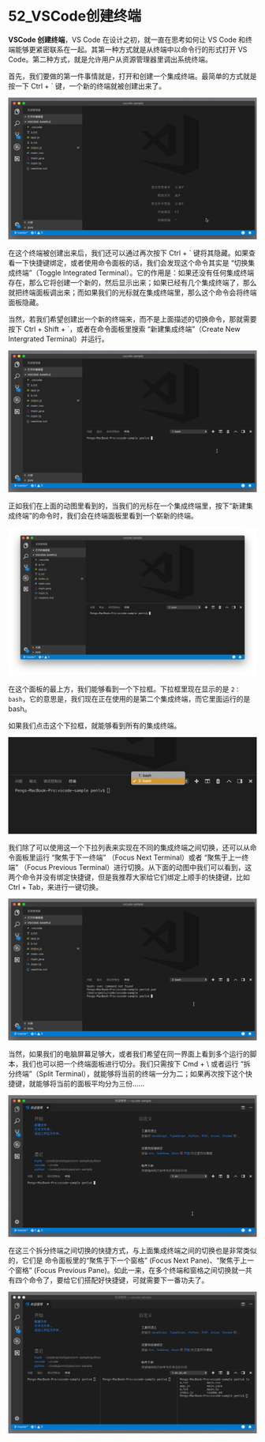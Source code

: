 # 52_VSCode创建终端

**VSCode 创建终端**，VS Code 在设计之初，就一直在思考如何让 VS Code 和终端能够更紧密联系在一起。其第一种方式就是从终端中以命令行的形式打开 VS Code。第二种方式，就是允许用户从资源管理器里调出系统终端。

首先，我们要做的第一件事情就是，打开和创建一个集成终端。最简单的方式就是按一下 Ctrl + ` 键，一个新的终端就被创建出来了。

![VSCode 创建终端](image/terminal-1.gif)

在这个终端被创建出来后，我们还可以通过再次按下 Ctrl + ` 键将其隐藏。如果查看一下快捷键绑定，或者使用命令面板的话，我们会发现这个命令其实是 “切换集成终端”（Toggle Integrated Terminal）。它的作用是：如果还没有任何集成终端存在，那么它将创建一个新的，然后显示出来；如果已经有几个集成终端了，那么就把终端面板调出来；而如果我们的光标就在集成终端里，那么这个命令会将终端面板隐藏。

当然，若我们希望创建出一个新的终端来，而不是上面描述的切换命令，那就需要按下 Ctrl + Shift + `，或者在命令面板里搜索 “新建集成终端”（Create New Intergrated Terminal）并运行。

![VSCode 创建终端](image/terminal-2.gif)

正如我们在上面的动图里看到的，当我们的光标在一个集成终端里，按下“新建集成终端”的命令时，我们会在终端面板里看到一个崭新的终端。

![VSCode 创建终端](image/terminal-3.png)

在这个面板的最上方，我们能够看到一个下拉框。下拉框里现在显示的是 `2：bash`，它的意思是，我们现在正在使用的是第二个集成终端，而它里面运行的是 bash。

如果我们点击这个下拉框，就能够看到所有的集成终端。

![VSCode 创建终端](image/terminal-4.png)

我们除了可以使用这一个下拉列表来实现在不同的集成终端之间切换，还可以从命令面板里运行 “聚焦于下一终端” （Focus Next Terminal）或者 “聚焦于上一终端” （Focus Previous Terminal）进行切换。从下面的动图中我们可以看到，这两个命令并没有绑定快捷键，但是我推荐大家给它们绑定上顺手的快捷键，比如 Ctrl + Tab，来进行一键切换。

![VSCode 创建终端](image/terminal-5.gif)

当然，如果我们的电脑屏幕足够大，或者我们希望在同一界面上看到多个运行的脚本，我们也可以把一个终端面板进行切分。我们只需按下 Cmd + \ 或者运行 “拆分终端”（Split Terminal），就能够将当前的终端一分为二；如果再次按下这个快捷键，就能够将当前的面板平均分为三份……

![VSCode 创建终端](image/terminal-6.gif)

在这三个拆分终端之间切换的快捷方式，与上面集成终端之间的切换也是非常类似的，它们是 命令面板里的“聚焦于下一个窗格” (Focus Next Pane)、“聚焦于上一个窗格” (Focus Previous Pane)。如此一来，在多个终端和窗格之间切换就一共有四个命令了，要给它们搭配好快捷键，可就需要下一番功夫了。

![VSCode 创建终端](image/terminal-7.gif)